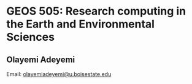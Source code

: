 # GEOS 505: Research computing in the Earth and Environmental Sciences

## Olayemi Adeyemi

Email: [olayemiadeyemi@u.boisestate.edu](mailto:olayemiadeyemi@u.boisestate.edu)
